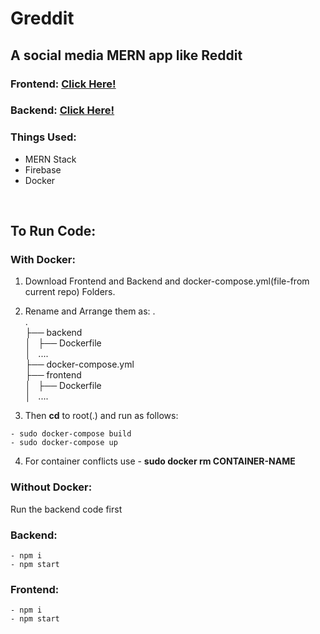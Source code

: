 # Greddit
## A social media MERN app like Reddit 

### Frontend: [Click Here!](https://github.com/manoharnaga/gredditFrontend "Click Here!")
### Backend: [Click Here!](https://github.com/manoharnaga/gredditBackend "Click Here!")

### Things Used:
- MERN Stack
- Firebase
- Docker


</br>

## To Run Code: 

### With Docker:
1. Download Frontend and Backend and docker-compose.yml(file-from current repo) Folders.
2. Rename and Arrange them as:
.                        </br>
.                        </br>
├── backend              </br>
│   ├── Dockerfile       </br>
│   ....                 </br>
├── docker-compose.yml   </br>
├── frontend             </br>
│   ├── Dockerfile       </br>
│   ....                 </br>

4. Then **cd** to root(.) and run as follows:
```
- sudo docker-compose build
- sudo docker-compose up
```
4. For container conflicts use - **sudo docker rm CONTAINER-NAME**

### Without Docker:
Run the backend code first
### Backend:
```
- npm i
- npm start
```

### Frontend:
```
- npm i
- npm start
```
</br>
